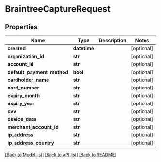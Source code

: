 # BraintreeCaptureRequest

## Properties
Name | Type | Description | Notes
------------ | ------------- | ------------- | -------------
**created** | **datetime** |  | [optional] 
**organization_id** | **str** |  | [optional] 
**account_id** | **str** |  | [optional] 
**default_payment_method** | **bool** |  | [optional] 
**cardholder_name** | **str** |  | [optional] 
**card_number** | **str** |  | [optional] 
**expiry_month** | **str** |  | [optional] 
**expiry_year** | **str** |  | [optional] 
**cvv** | **str** |  | [optional] 
**device_data** | **str** |  | [optional] 
**merchant_account_id** | **str** |  | [optional] 
**ip_address** | **str** |  | [optional] 
**ip_address_country** | **str** |  | [optional] 

[[Back to Model list]](../README.md#documentation-for-models) [[Back to API list]](../README.md#documentation-for-api-endpoints) [[Back to README]](../README.md)

